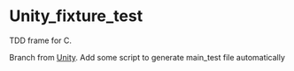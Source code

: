 # Unity_fixture_test
TDD frame for C.

Branch from [Unity](https://github.com/ThrowTheSwitch/Unity).
Add some script to generate main_test file automatically

